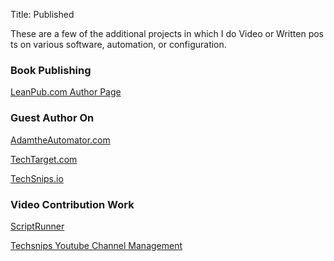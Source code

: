 Title: Published

These are a few of the additional projects in which I do Video or Written posts on various software, automation, or configuration.

### Book Publishing
<p><a href="https://leanpub.com/u/davepinkawa" target="_blank" rel="noopener noreferrer">LeanPub.com Author Page</a></p>


### Guest Author On

<p><a href="https://adamtheautomator.com/author/david-pinkawa/" target="_blank" rel="noopener noreferrer">AdamtheAutomator.com</a></p>

<p><a href="https://www.techtarget.com/contributor/Dave-Pinkawa" target="_blank" rel="noopener noreferrer">TechTarget.com</a></p>

<p><a href="https://techsnips.io/contributors/david-pinkawa/" target="_blank" rel="noopener noreferrer">TechSnips.io</a></p>

### Video Contribution Work

<p><a href="https://www.youtube.com/watch?v=J_e-W4HbZYA&list=PLdBRPSN62VAS3yMestt7nnArhNg6egoYM" target="_blank" rel="noopener noreferrer">ScriptRunner</a></p>

<p><a href="https://www.youtube.com/channel/UCFgZ8AxNf1Bd1C6V5-Vx7kA" target="_blank" rel="noopener noreferrer">Techsnips Youtube Channel Management</a></p>
